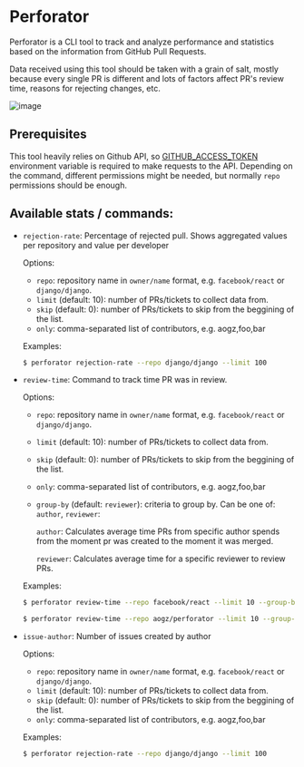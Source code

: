 # Perforator

Perforator is a CLI tool to track and analyze performance and statistics based on the information from GitHub Pull Requests. 

Data received using this tool should be taken with a grain of salt, mostly because every single PR is different and lots of factors affect PR's review time, reasons for rejecting changes, etc.

![image](https://user-images.githubusercontent.com/10484630/139407418-dd56e2f1-377d-4b55-9863-db1d1012d0b5.png)

## Prerequisites
This tool heavily relies on Github API, so [GITHUB_ACCESS_TOKEN](https://github.com/settings/tokens) environment variable is required to make requests to the API. Depending on the command, different permissions might be needed, but normally `repo` permissions should be enough.

## Available stats / commands:
- `rejection-rate`: Percentage of rejected pull. Shows aggregated values per repository and value per developer

    Options:
    - `repo`: repository name in `owner/name` format, e.g. `facebook/react` or `django/django`.
    - `limit` (default: 10): number of PRs/tickets to collect data from.
    - `skip` (default: 0): number of PRs/tickets to skip from the beggining of the list.
    - `only`: comma-separated list of contributors, e.g. aogz,foo,bar

    Examples:
    ```bash
    $ perforator rejection-rate --repo django/django --limit 100
    ```

- `review-time`: Command to track time PR was in review.

    Options:
    - `repo`: repository name in `owner/name` format, e.g. `facebook/react` or `django/django`.
    - `limit` (default: 10): number of PRs/tickets to collect data from.
    - `skip` (default: 0): number of PRs/tickets to skip from the beggining of the list.
    - `only`: comma-separated list of contributors, e.g. aogz,foo,bar
    - `group-by` (default: `reviewer`): criteria to group by. Can be one of: `author`, `reviewer`:
        
        `author`: Calculates average time PRs from specific author spends from the moment pr was created to the moment it was merged.
        
        `reviewer`: Calculates average time for a specific reviewer to review PRs.

    Examples:
    ```bash
    $ perforator review-time --repo facebook/react --limit 10 --group-by author 
    ```

    ```bash
    $ perforator review-time --repo aogz/perforator --limit 10 --group-by reviewer 
    ```

- `issue-author`: Number of issues created by author

    Options:
    - `repo`: repository name in `owner/name` format, e.g. `facebook/react` or `django/django`.
    - `limit` (default: 10): number of PRs/tickets to collect data from.
    - `skip` (default: 0): number of PRs/tickets to skip from the beggining of the list.
    - `only`: comma-separated list of contributors, e.g. aogz,foo,bar

    Examples:
    ```bash
    $ perforator rejection-rate --repo django/django --limit 100
    ```
